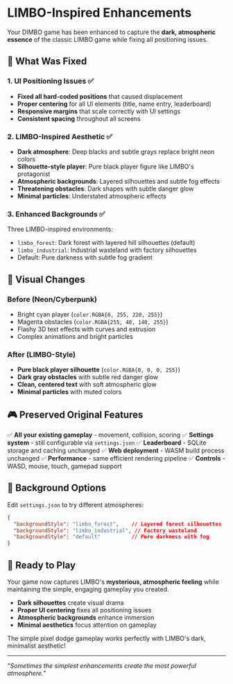 # LIMBO-Inspired Enhancements

Your DIMBO game has been enhanced to capture the **dark, atmospheric essence** of the classic LIMBO game while fixing all positioning issues.

## 🎯 What Was Fixed

### 1. **UI Positioning Issues** ✅
- **Fixed all hard-coded positions** that caused displacement
- **Proper centering** for all UI elements (title, name entry, leaderboard)
- **Responsive margins** that scale correctly with UI settings
- **Consistent spacing** throughout all screens

### 2. **LIMBO-Inspired Aesthetic** ✅
- **Dark atmosphere**: Deep blacks and subtle grays replace bright neon colors
- **Silhouette-style player**: Pure black player figure like LIMBO's protagonist
- **Atmospheric backgrounds**: Layered silhouettes and subtle fog effects
- **Threatening obstacles**: Dark shapes with subtle danger glow
- **Minimal particles**: Understated atmospheric effects

### 3. **Enhanced Backgrounds** ✅
Three LIMBO-inspired environments:
- `limbo_forest`: Dark forest with layered hill silhouettes (default)
- `limbo_industrial`: Industrial wasteland with factory silhouettes  
- Default: Pure darkness with subtle fog gradient

## 🎨 Visual Changes

### Before (Neon/Cyberpunk)
- Bright cyan player (`color.RGBA{0, 255, 220, 255}`)
- Magenta obstacles (`color.RGBA{255, 40, 140, 255}`)
- Flashy 3D text effects with curves and extrusion
- Complex animations and bright particles

### After (LIMBO-Style)
- **Pure black player silhouette** (`color.RGBA{0, 0, 0, 255}`)
- **Dark gray obstacles** with subtle red danger glow
- **Clean, centered text** with soft atmospheric glow
- **Minimal particles** with muted colors

## 🎮 Preserved Original Features

✅ **All your existing gameplay** - movement, collision, scoring
✅ **Settings system** - still configurable via `settings.json`
✅ **Leaderboard** - SQLite storage and caching unchanged
✅ **Web deployment** - WASM build process unchanged
✅ **Performance** - same efficient rendering pipeline
✅ **Controls** - WASD, mouse, touch, gamepad support

## 🔧 Background Options

Edit `settings.json` to try different atmospheres:
```json
{
  "backgroundStyle": "limbo_forest",    // Layered forest silhouettes
  "backgroundStyle": "limbo_industrial", // Factory wasteland
  "backgroundStyle": "default"          // Pure darkness with fog
}
```

## 🚀 Ready to Play

Your game now captures LIMBO's **mysterious, atmospheric feeling** while maintaining the simple, engaging gameplay you created. 

- **Dark silhouettes** create visual drama
- **Proper UI centering** fixes all positioning issues  
- **Atmospheric backgrounds** enhance immersion
- **Minimal aesthetics** focus attention on gameplay

The simple pixel dodge gameplay works perfectly with LIMBO's dark, minimalist aesthetic!

---

*"Sometimes the simplest enhancements create the most powerful atmosphere."*
